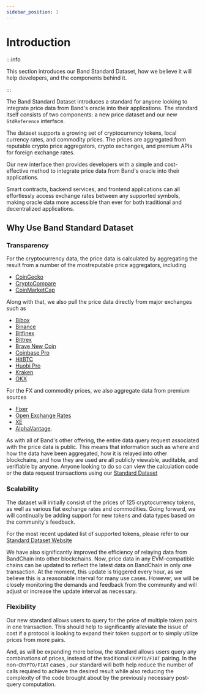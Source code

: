 ```yaml
---
sidebar_position: 1
---
```


# Introduction

:::info

This section introduces our Band Standard Dataset, how we believe it will help developers, and the components behind it.

:::

The Band Standard Dataset introduces a standard for anyone looking to integrate price data from Band's oracle into their applications. The standard itself consists of two components: a new price dataset and our new `StdReference` interface.

The dataset supports a growing set of cryptocurrency tokens, local currency rates, and commodity prices. The prices are aggregated from reputable crypto price aggregators, crypto exchanges, and premium APIs for foreign exchange rates.

Our new interface then provides developers with a simple and cost-effective method to integrate price data from Band's oracle into their applications.

Smart contracts, backend services, and frontend applications can all effortlessly access exchange rates between any supported symbols, making oracle data more accessible than ever for both traditional and decentralized applications.

## Why Use Band Standard Dataset

### Transparency

For the cryptocurrency data, the price data is calculated by aggregating the result from a number of the mostreputable price aggregators, including

- [CoinGecko](https://coingecko.com)
- [CryptoCompare](https://cryptocompare.com)
- [CoinMarketCap](https://coinmarketcap.com)

Along with that, we also pull the price data directly from major exchanges such as

- [Bibox](https://www.bibox.com/en)
- [Binance](https://binance.com)
- [Bitfinex](https://www.bitfinex.com/)
- [Bittrex](https://global.bittrex.com/)
- [Brave New Coin](https://bravenewcoin.com/)
- [Coinbase Pro](https://pro.coinbase.com)
- [HitBTC](https://hitbtc.com/)
- [Huobi Pro](https://www.huobi.com)
- [Kraken](https://www.kraken.com/)
- [OKX](https://www.okx.com/)

For the FX and commodity prices, we also aggregate data from premium sources

- [Fixer](https://fixer.io)
- [Open Exchange Rates](https://openexchangerates.org/)
- [XE](https://xe.com)
- [AlphaVantage](https://www.alphavantage.co).

As with all of Band's other offering, the entire data query request associated with the price data is public. This means that information such as where and how the data have been aggregated, how it is relayed into other blockchains, and how they are used are all publicly viewable, auditable, and verifiable by anyone. Anyone looking to do so can view the calculation code or the data request transactions using our [Standard Dataset](https://cosmoscan.io/oracle-script/3)

### Scalability

The dataset will initially consist of the prices of 125 cryptocurrency tokens, as well as various fiat exchange rates and commodities. Going forward, we will continually be adding support for new tokens and data types based on the community's feedback.

For the most recent updated list of supported tokens, please refer to our [Standard Dataset Website](https://data.bandprotocol.com/)

We have also significantly improved the efficiency of relaying data from BandChain into other blockchains. Now, price data in any EVM-compatible chains can be updated to reflect the latest data on BandChain in only one transaction. At the moment, this update is triggered every hour, as we believe this is a reasonable interval for many use cases. However, we will be closely monitoring the demands and feedback from the community and will adjust or increase the update interval as necessary.

### Flexibility

Our new standard allows users to query for the price of multiple token pairs in one transaction. This should help to significantly alleviate the issue of cost if a protocol is looking to expand their token support or to simply utilize prices from more pairs.

And, as will be expanding more below, the standard allows users query any combinations of prices, instead of the traditional `CRYPTO/FIAT` pairing. In the non-`CRYPTO/FIAT` cases , our standard will both help reduce the number of calls required to achieve the desired result while also reducing the complexity of the code brought about by the previously necessary post-query computation.
